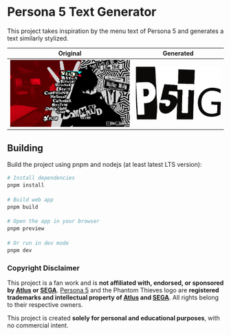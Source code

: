 # Persona 5 Text Generator

This project takes inspiration by the menu text of Persona 5 and generates a text similarly stylized.

| Original                                       | Generated                          |
| ---------------------------------------------- | ---------------------------------- |
| ![Original menu](menu_comparison/original.png) | ![Generated text](public/logo.png) |

## Building

Build the project using pnpm and nodejs (at least latest LTS version):

```bash
# Install dependencies
pnpm install

# Build web app
pnpm build

# Open the app in your browser
pnpm preview

# Or run in dev mode
pnpm dev
```

### Copyright Disclaimer

This project is a fan work and is **not affiliated with, endorsed, or sponsored by [Atlus](https://en.wikipedia.org/wiki/Atlus) or [SEGA](https://en.wikipedia.org/wiki/Sega)**. [Persona 5](https://en.wikipedia.org/wiki/Persona_5) and the Phantom Thieves logo are **registered trademarks and intellectual property of [Atlus](https://en.wikipedia.org/wiki/Atlus) and [SEGA](https://en.wikipedia.org/wiki/Sega)**. All rights belong to their respective owners.

This project is created **solely for personal and educational purposes**, with no commercial intent.
